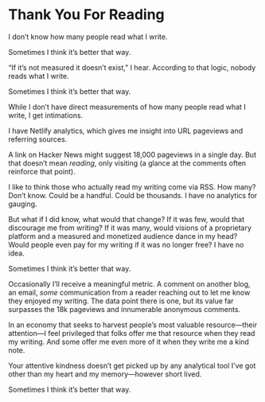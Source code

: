 # Thank You For Reading

I don’t know how many people read what I write.

Sometimes I think it’s better that way. 

“If it’s not measured it doesn’t exist,” I hear. According to that logic, nobody reads what I write. 

Sometimes I think it’s better that way. 

While I don’t have direct measurements of how many people read what I write, I get intimations. 

I have Netlify analytics, which gives me insight into URL pageviews and referring sources.

A link on Hacker News might suggest 18,000 pageviews in a single day. But that doesn’t mean _reading_, only visiting (a glance at the comments often reinforce that point).

I like to think those who actually read my writing come via RSS. How many? Don’t know. Could be a handful. Could be thousands. I have no analytics for gauging.

But what if I did know, what would that change? If it was few, would that discourage me from writing? If it was many, would visions of a proprietary platform and a measured and monetized audience dance in my head? Would people even pay for my writing if it was no longer free? I have no idea.

Sometimes I think it’s better that way.

Occasionally I’ll receive a meaningful metric. A comment on another blog, an email, _some_ communication from a reader reaching out to let me know they enjoyed my writing. The data point there is one, but its value far surpasses the 18k pageviews and innumerable anonymous comments.

In an economy that seeks to harvest people’s most valuable resource—their attention—I feel privileged that folks offer me that resource when they read my writing. And some offer me even more of it when they write me a kind note.

Your attentive kindness doesn’t get picked up by any analytical tool I’ve got other than my heart and my memory—however short lived.

Sometimes I think it’s better that way.